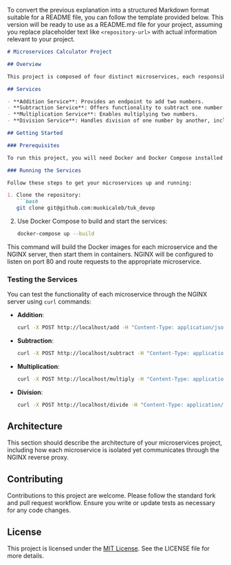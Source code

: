 To convert the previous explanation into a structured Markdown format suitable for a README file, you can follow the template provided below. This version will be ready to use as a README.md file for your project, assuming you replace placeholder text like `<repository-url>` with actual information relevant to your project.

```markdown
# Microservices Calculator Project

## Overview

This project is composed of four distinct microservices, each responsible for a basic arithmetic operation: addition, subtraction, multiplication, and division. Built with FastAPI, these microservices offer a scalable and efficient way to handle mathematical operations. An NGINX server is configured as a reverse proxy to route incoming requests to the appropriate microservice based on the request path.

## Services

- **Addition Service**: Provides an endpoint to add two numbers.
- **Subtraction Service**: Offers functionality to subtract one number from another.
- **Multiplication Service**: Enables multiplying two numbers.
- **Division Service**: Handles division of one number by another, including division by zero handling.

## Getting Started

### Prerequisites

To run this project, you will need Docker and Docker Compose installed on your machine. These tools will handle the containerization and orchestration of the microservices and NGINX server.

### Running the Services

Follow these steps to get your microservices up and running:

1. Clone the repository:
   ```bash
   git clone git@github.com:muokicaleb/tuk_devop
   ```

2. Use Docker Compose to build and start the services:
   ```bash
   docker-compose up --build
   ```

This command will build the Docker images for each microservice and the NGINX server, then start them in containers. NGINX will be configured to listen on port 80 and route requests to the appropriate microservice.

### Testing the Services

You can test the functionality of each microservice through the NGINX server using `curl` commands:

- **Addition**:
  ```bash
  curl -X POST http://localhost/add -H "Content-Type: application/json" -d '{"a": 10, "b": 5}'
  ```

- **Subtraction**:
  ```bash
  curl -X POST http://localhost/subtract -H "Content-Type: application/json" -d '{"a": 10, "b": 3}'
  ```

- **Multiplication**:
  ```bash
  curl -X POST http://localhost/multiply -H "Content-Type: application/json" -d '{"a": 4, "b": 5}'
  ```

- **Division**:
  ```bash
  curl -X POST http://localhost/divide -H "Content-Type: application/json" -d '{"a": 20, "b": 4}'
  ```

## Architecture

This section should describe the architecture of your microservices project, including how each microservice is isolated yet communicates through the NGINX reverse proxy.

## Contributing

Contributions to this project are welcome. Please follow the standard fork and pull request workflow. Ensure you write or update tests as necessary for any code changes.

## License

This project is licensed under the [MIT License](LICENSE). See the LICENSE file for more details.
```
